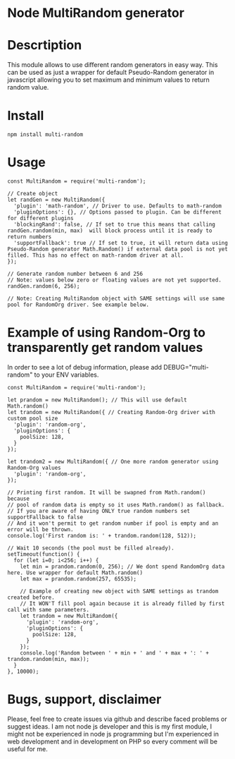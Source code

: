 # Node MultiRandom generator

# Descrtiption

This module allows to use different random generators in easy way. This can be used as just a wrapper for default Pseudo-Random generator in javascript allowing you to set maximum and minimum values to return random value.

# Install
    npm install multi-random

# Usage

    const MultiRandom = require('multi-random');
    
    // Create object
    let randGen = new MultiRandom({
      'plugin': 'math-random', // Driver to use. Defaults to math-random
      'pluginOptions': {}, // Options passed to plugin. Can be different for different plugins
      'blockingRand': false, // If set to true this means that calling randGen.random(min, max)  will block process until it is ready to return numbers
      'supportFallback': true // If set to true, it will return data using Pseudo-Random generator Math.Random() if external data pool is not yet filled. This has no effect on math-random driver at all.
    });
    
    // Generate random number between 6 and 256
    // Note: values below zero or floating values are not yet supported.
    randGen.random(6, 256);
    
    // Note: Creating MultiRandom object with SAME settings will use same pool for RandomOrg driver. See example below.


# Example of using Random-Org to transparently get random values

In order to see a lot of debug information, please add DEBUG="multi-random" to your ENV variables.

    const MultiRandom = require('multi-random');
    
    let prandom = new MultiRandom(); // This will use default Math.random()
    let trandom = new MultiRandom({ // Creating Random-Org driver with custom pool size 
      'plugin': 'random-org',
      'pluginOptions': {
        poolSize: 128,
      }
    });

    let trandom2 = new MultiRandom({ // One more random generator using Random-Org values
      'plugin': 'random-org',
    });

    // Printing first random. It will be swapned from Math.random() because
    // pool of random data is empty so it uses Math.random() as fallback.
    // If you are aware of having ONLY true random numbers set supportFallback to false
    // And it won't permit to get random number if pool is empty and an error will be thrown.
    console.log('First random is: ' + trandom.random(128, 512));

    // Wait 10 seconds (the pool must be filled already).
    setTimeout(function() {
      for (let i=0; i<256; i++) {
        let min = prandom.random(0, 256); // We dont spend RandomOrg data here. Use wrapper for default Math.random()
        let max = prandom.random(257, 65535);
        
        // Example of creating new object with SAME settings as trandom created before.
        // It WON'T fill pool again because it is already filled by first call with same parameters.
        let trandom = new MultiRandom({
          'plugin': 'random-org',
          'pluginOptions': {
            poolSize: 128,
          }
        });
        console.log('Random between ' + min + ' and ' + max + ': ' + trandom.random(min, max));
      }
    }, 10000);

# Bugs, support, disclaimer

Please, feel free to create issues via github and describe faced problems or suggest ideas. I am not node js developer and this is my first module, I might not be experienced in node js programming but I'm experienced in web development and in development on PHP so every comment will be useful for me.
